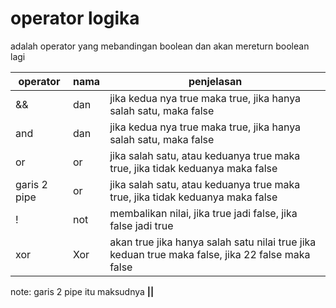 # operator logika
adalah operator yang mebandingan boolean dan akan mereturn boolean lagi


|operator|nama|penjelasan|
|--------|----|----------|
|&&|dan|jika kedua nya true maka true, jika hanya salah satu, maka false|
|and|dan| jika kedua nya true maka true, jika hanya salah satu, maka false|
| or | or | jika salah satu, atau keduanya true maka true, jika tidak keduanya maka false|
| garis 2 pipe | or | jika salah satu, atau keduanya true maka true, jika tidak keduanya maka false|
| ! | not | membalikan nilai, jika true jadi false, jika false jadi true
|xor| Xor| akan true jika hanya salah satu nilai true jika keduan true maka false, jika 22 false maka false


note: garis 2 pipe itu maksudnya **||**